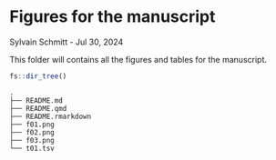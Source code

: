 # Figures for the manuscript
Sylvain Schmitt -
Jul 30, 2024

This folder will contains all the figures and tables for the manuscript.

``` r
fs::dir_tree()
```

    .
    ├── README.md
    ├── README.qmd
    ├── README.rmarkdown
    ├── f01.png
    ├── f02.png
    ├── f03.png
    └── t01.tsv
